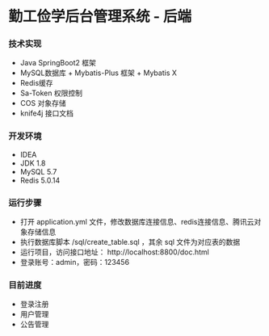 # 勤工俭学后台管理系统 - 后端
### 技术实现
- Java SpringBoot2 框架
- MySQL数据库 + Mybatis-Plus 框架 + Mybatis X
- Redis缓存 
- Sa-Token 权限控制
- COS 对象存储
- knife4j 接口文档
### 开发环境
- IDEA
- JDK 1.8
- MySQL 5.7
- Redis 5.0.14
### 运行步骤
- 打开 application.yml 文件，修改数据库连接信息、redis连接信息、腾讯云对象存储信息
- 执行数据库脚本 /sql/create_table.sql ，其余 sql 文件为对应表的数据
- 运行项目，访问接口地址： http://localhost:8800/doc.html
- 登录账号：admin，密码：123456
### 目前进度
- 登录注册
- 用户管理
- 公告管理
